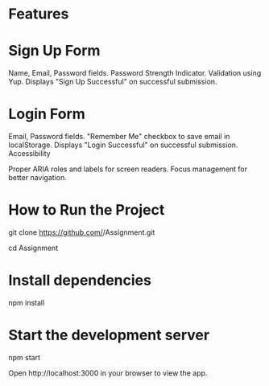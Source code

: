 # Features
# Sign Up Form

Name, Email, Password fields.
Password Strength Indicator.
Validation using Yup.
Displays "Sign Up Successful" on successful submission.

# Login Form

Email, Password fields.
"Remember Me" checkbox to save email in localStorage.
Displays "Login Successful" on successful submission.
Accessibility

Proper ARIA roles and labels for screen readers.
Focus management for better navigation.

# How to Run the Project

git clone https://github.com/<your-username>/Assignment.git

cd Assignment

# Install dependencies

npm install

# Start the development server
npm start

Open http://localhost:3000 in your browser to view the app.
